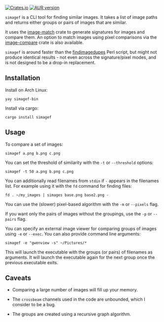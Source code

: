 [![Crates.io](https://img.shields.io/crates/v/simagef.svg)](https://crates.io/crates/simagef)
[![AUR version](https://img.shields.io/aur/version/simagef-bin)](https://aur.archlinux.org/packages/simagef-bin)

`simagef` is a CLI tool for finding similar images. It takes a list of image paths and returns either groups or pairs of images that are similar.

It uses the [image-match](https://crates.io/crates/image-match) crate to generate signatures for images and compare them. An option to match images using pixel comparisons via the [image-compare](https://crates.io/crates/image-compare) crate is also available.

`simagef` is around faster than the [findimagedupes](https://github.com/jhnc/findimagedupes) Perl script, but might not produce identical results - not even across the signature/pixel modes, and is not designed to be a drop-in replacement.

## Installation

Install on Arch Linux:

```
yay simagef-bin
```

Install via cargo:

```
cargo install simagef
```

## Usage

To compare a set of images:

```
simagef a.png b.png c.png
```

You can set the threshold of similarity with the `-t` or `--threshold` options:

```
simagef -t 50 a.png b.png c.png
```

You can additionally read filenames from `stdin` if `-` appears in the filenames list. For example using it with the `fd` command for finding files:

```
fd . ~/my_images | simages base.png base2.png -
```

You can use the (slower) pixel-based algorithm with the `-m` or `--pixels` flag.

If you want only the pairs of images without the groupings, use the `-p` or `--pairs` flag.

You can specify an external image viewer for comparing groups of images using `-e` or `--exec`. You can also provide command line arguments:

```
simagef -e "gwenview -s" ~/Pictures/*
```

This will launch the executable with the groups (or pairs) of filenames as arguments. It will launch the executable again for the next group once the previous executable exits.

## Caveats

- Comparing a large number of images will fill up your memory.

- The `crossbeam` channels used in the code are unbounded, which I consider to be a bug.

- The groups are created using a recursive graph algorithm.

